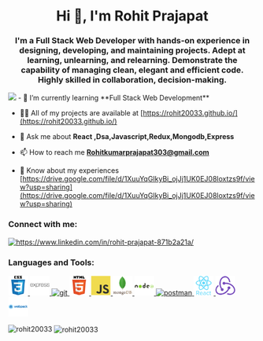 <h1 align="center">Hi 👋, I'm Rohit Prajapat</h1>
<h3 align="center">I'm a Full Stack Web Developer with hands-on experience in designing, developing, and maintaining projects. Adept at learning, unlearning, and relearning. Demonstrate the capability of managing clean, elegant and efficient code. Highly skilled in collaboration, decision-making.</h3>
<image src="https://cdn.dribbble.com/users/1162077/screenshots/3848914/programmer.gif"/>
- 🌱 I’m currently learning **Full Stack Web Development**

- 👨‍💻 All of my projects are available at [https://rohit20033.github.io/](https://rohit20033.github.io/)

- 💬 Ask me about **React ,Dsa,Javascript,Redux,Mongodb,Express**

- 📫 How to reach me **Rohitkumarprajapat303@gmail.com**

- 📄 Know about my experiences [https://drive.google.com/file/d/1XuuYqGIkyBi_ojJj1UK0EJ08loxtzs9f/view?usp=sharing](https://drive.google.com/file/d/1XuuYqGIkyBi_ojJj1UK0EJ08loxtzs9f/view?usp=sharing)

<h3 align="left">Connect with me:</h3>
<p align="left">
<a href="[https://linkedin.com/in/https://www.linkedin.com/in/rohit-prajapat-871b2a21a/](https://www.linkedin.com/in/rohit-prajapat-871b2a21a/)" target="blank"><img align="center" src="https://raw.githubusercontent.com/rahuldkjain/github-profile-readme-generator/master/src/images/icons/Social/linked-in-alt.svg" alt="https://www.linkedin.com/in/rohit-prajapat-871b2a21a/" height="30" width="40" /></a>
</p>

<h3 align="left">Languages and Tools:</h3>
<p align="left"> <a href="https://www.w3schools.com/css/" target="_blank" rel="noreferrer"> <img src="https://raw.githubusercontent.com/devicons/devicon/master/icons/css3/css3-original-wordmark.svg" alt="css3" width="40" height="40"/> </a> <a href="https://expressjs.com" target="_blank" rel="noreferrer"> <img src="https://raw.githubusercontent.com/devicons/devicon/master/icons/express/express-original-wordmark.svg" alt="express" width="40" height="40"/> </a> <a href="https://git-scm.com/" target="_blank" rel="noreferrer"> <img src="https://www.vectorlogo.zone/logos/git-scm/git-scm-icon.svg" alt="git" width="40" height="40"/> </a> <a href="https://www.w3.org/html/" target="_blank" rel="noreferrer"> <img src="https://raw.githubusercontent.com/devicons/devicon/master/icons/html5/html5-original-wordmark.svg" alt="html5" width="40" height="40"/> </a> <a href="https://developer.mozilla.org/en-US/docs/Web/JavaScript" target="_blank" rel="noreferrer"> <img src="https://raw.githubusercontent.com/devicons/devicon/master/icons/javascript/javascript-original.svg" alt="javascript" width="40" height="40"/> </a> <a href="https://www.mongodb.com/" target="_blank" rel="noreferrer"> <img src="https://raw.githubusercontent.com/devicons/devicon/master/icons/mongodb/mongodb-original-wordmark.svg" alt="mongodb" width="40" height="40"/> </a> <a href="https://nodejs.org" target="_blank" rel="noreferrer"> <img src="https://raw.githubusercontent.com/devicons/devicon/master/icons/nodejs/nodejs-original-wordmark.svg" alt="nodejs" width="40" height="40"/> </a> <a href="https://postman.com" target="_blank" rel="noreferrer"> <img src="https://www.vectorlogo.zone/logos/getpostman/getpostman-icon.svg" alt="postman" width="40" height="40"/> </a> <a href="https://reactjs.org/" target="_blank" rel="noreferrer"> <img src="https://raw.githubusercontent.com/devicons/devicon/master/icons/react/react-original-wordmark.svg" alt="react" width="40" height="40"/> </a> <a href="https://redux.js.org" target="_blank" rel="noreferrer"> <img src="https://raw.githubusercontent.com/devicons/devicon/master/icons/redux/redux-original.svg" alt="redux" width="40" height="40"/> </a> <a href="https://webpack.js.org" target="_blank" rel="noreferrer"> <img src="https://raw.githubusercontent.com/devicons/devicon/d00d0969292a6569d45b06d3f350f463a0107b0d/icons/webpack/webpack-original-wordmark.svg" alt="webpack" width="40" height="40"/> </a> </p>

<p><img align="left" src="https://github-readme-stats.vercel.app/api/top-langs?username=rohit20033&show_icons=true&locale=en&layout=compact" alt="rohit20033" /></p>

<p>&nbsp;<img align="center" src="https://github-readme-stats.vercel.app/api?username=rohit20033&show_icons=true&locale=en" alt="rohit20033" /></p>
